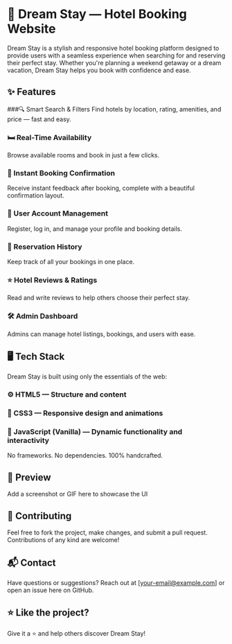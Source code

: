 # 🌙 Dream Stay — Hotel Booking Website
Dream Stay is a stylish and responsive hotel booking platform designed to provide users with a seamless experience when searching for and reserving their perfect stay. Whether you're planning a weekend getaway or a dream vacation, Dream Stay helps you book with confidence and ease.

## ✨ Features
###🔍 Smart Search & Filters
Find hotels by location, rating, amenities, and price — fast and easy.

### 🛏️ Real-Time Availability
Browse available rooms and book in just a few clicks.

### 🧾 Instant Booking Confirmation
Receive instant feedback after booking, complete with a beautiful confirmation layout.

### 👤 User Account Management
Register, log in, and manage your profile and booking details.

### 📆 Reservation History
Keep track of all your bookings in one place.

### ⭐ Hotel Reviews & Ratings
Read and write reviews to help others choose their perfect stay.

### 🛠️ Admin Dashboard
Admins can manage hotel listings, bookings, and users with ease.

## 🖥️ Tech Stack
Dream Stay is built using only the essentials of the web:

### ⚙️ HTML5 — Structure and content

### 🎨 CSS3 — Responsive design and animations

### 🧠 JavaScript (Vanilla) — Dynamic functionality and interactivity

No frameworks. No dependencies. 100% handcrafted.

## 📸 Preview
Add a screenshot or GIF here to showcase the UI


## 🤝 Contributing
Feel free to fork the project, make changes, and submit a pull request. Contributions of any kind are welcome!

## 📬 Contact
Have questions or suggestions? Reach out at [your-email@example.com] or open an issue here on GitHub.

## ⭐ Like the project?
Give it a ⭐ and help others discover Dream Stay!

